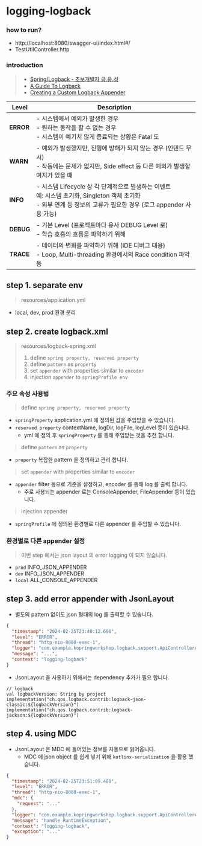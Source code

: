# logging-logback

### how to run?

- http://localhost:8080/swagger-ui/index.html#/
- TestUtilController.http

### introduction

> - [Spring/Logback - 초보개발자 긍.응.성](https://ckddn9496.tistory.com/category/Spring/Logback)
> - [A Guide To Logback](https://www.baeldung.com/logback)
> - [Creating a Custom Logback Appender](https://www.baeldung.com/custom-logback-appender)

| Level     | Description                                                                                                        |
|-----------|--------------------------------------------------------------------------------------------------------------------|
| **ERROR** | - 시스템에서 예외가 발생한 경우<br>- 원하는 동작을 할 수 없는 경우<br>- 시스템이 예기치 않게 종료되는 상황은 Fatal 도                                        |
| **WARN**  | - 예외가 발생했지만, 진행에 방해가 되지 않는 경우 (인텐드 무시)<br>- 작동에는 문제가 없지만, Side effect 등 다른 예외가 발생할 여지가 있을 때                        |
| **INFO**  | - 시스템 Lifecycle 상 각 단계적으로 발생하는 이벤트<br>예: 시스템 초기화, Singleton 객체 초기화<br>- 외부 연계 등 정보의 교류가 필요한 경우 (로그 appender 사용 가능) |
| **DEBUG** | - 기본 Level (프로젝트마다 유사 DEBUG Level 로)<br>- 학습 호흡의 흐름을 파악하기 위해                                                       |
| **TRACE** | - 데이터의 변화를 파악하기 위해 (IDE 디버그 대용)<br>- Loop, Multi-threading 환경에서의 Race condition 파악 등                               |

## step 1. separate env

> resources/application.yml

- local, dev, prod 환경 분리

## step 2. create logback.xml

> resources/logback-spring.xml
> 1. define `spring property, reserved property`
> 2. define `pattern` as `property`
> 3. set `appender` with properties similar to `encoder`
> 4. injection `appender` to `springProfile env`

### 주요 속성 사용법

> define `spring property, reserved property`

- `springProperty` application.yml 에 정의된 값을 주입받을 수 있습니다.
- `reserved property` contextName, logDir, logFile, logLevel 등이 있습니다.
    - yml 에 정의 후 `springProperty` 를 통해 주입받는 것을 추천 합니다.

> define `pattern` as `property`

- `property` 복잡한 pattern 을 정의하고 관리 합니다.

> set `appender` with properties similar to `encoder`

- `appender` filter 등으로 기준을 설정하고, encoder 를 통해 log 를 출력 합니다.
    - 주로 사용되는 appender 로는 ConsoleAppender, FileAppender 등이 있습니다.

> injection appender

- `springProfile` 에 정의된 환경별로 다른 appender 를 주입할 수 있습니다.

### 환경별로 다른 appender 설정

> 이번 step 에서는 json layout 의 error logging 이 되지 않습니다.

- `prod` INFO_JSON_APPENDER
- `dev` INFO_JSON_APPENDER
- `local` ALL_CONSOLE_APPENDER

## step 3. add error appender with JsonLayout

- 별도의 pattern 없이도 json 형태의 log 를 출력할 수 있습니다.

```json
{
  "timestamp": "2024-02-25T23:40:12.696",
  "level": "ERROR",
  "thread": "http-nio-8080-exec-1",
  "logger": "com.example.kopringworkshop.logback.support.ApiControllerAdvice",
  "message": "...",
  "context": "logging-logback"
}
```

- JsonLayout 을 사용하기 위해서는 dependency 추가가 필요 합니다.

``` 
// logback
val logbackVersion: String by project
implementation("ch.qos.logback.contrib:logback-json-classic:${logbackVersion}")
implementation("ch.qos.logback.contrib:logback-jackson:${logbackVersion}") 
```

## step 4. using MDC 

- JsonLayout 은 MDC 에 들어있는 정보를 자동으로 읽어옵니다.
    - MDC 에 json object 를 쉽게 넣기 위해 `kotlinx-serialization` 을 활용 했습니다.

```json
{
  "timestamp": "2024-02-25T23:51:09.480",
  "level": "ERROR",
  "thread": "http-nio-8080-exec-1",
  "mdc": {
    "request": "..."
  },
  "logger": "com.example.kopringworkshop.logback.support.ApiControllerAdvice",
  "message": "handle RuntimeException",
  "context": "logging-logback",
  "exception": "..."
}
```


